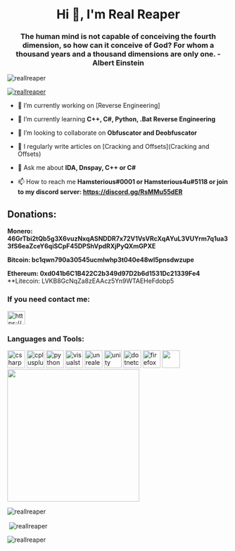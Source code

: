 <h1 align="center">Hi 👋, I'm Real Reaper</h1>
<h3 align="center">The human mind is not capable of conceiving the fourth dimension, so how can it conceive of God? For whom a thousand years and a thousand dimensions are only one. -Albert Einstein</h3>
<p align="left"> <img src="https://komarev.com/ghpvc/?username=reallreaper&label=Profile%20views&color=0e75b6&style=flat" alt="reallreaper" /> </p>
<p align="left"> <a href="https://github.com/ryo-ma/github-profile-trophy"><img src="https://github-profile-trophy.vercel.app/?username=reallreaper" alt="reallreaper" /></a> </p>

- 🔭 I’m currently working on [Reverse Engineering]

- 🌱 I’m currently learning **C++, C#, Python, .Bat Reverse Engineering**

- 👯 I’m looking to collaborate on **Obfuscator and Deobfuscator**

- 📝 I regularly write articles on [Cracking and Offsets](Cracking and Offsets)

- 💬 Ask me about **IDA, Dnspay, C++ or C#**

- 📫 How to reach me **Hamsterious#0001 or Hamsterious4u#5118 or join to my discord server: https://discord.gg/RsMMu55dER**

## Donations:

**Monero: 46GrTbi2tQb5g3X6vuzNxqASNDDR7x72V1VsVRcXqAYuL3VUYrm7q1ua33fS6eaZceY6qiSCpF45DPShVpdRXjPyQXmGPXE**

**Bitcoin: bc1qwn790a30545ucmlwhp3t040e48wl5pnsdwzupe**

**Ethereum: 0xd041b6C1B422C2b349d97D2b6d1531Dc21339Fe4**
**Litecoin: LVKB8GcNqZa8zEAAcz5Yn9WTAEHeFdobp5

</div>
<h3 align="left">If you need contact me:</h3>
<p align="left">
<a href="https://discord.gg/ASbPTnkJrm" target="blank"><img align="center" src="https://raw.githubusercontent.com/rahuldkjain/github-profile-readme-generator/master/src/images/icons/Social/discord.svg" alt="https://discord.io/Spoofer4u?" height="30" width="40" /></a>
</p>
</div>
<h3 align="left">Languages and Tools:</h3>
<p align="left"> <img src="https://cdn.jsdelivr.net/gh/devicons/devicon/icons/csharp/csharp-original.svg" alt="csharp" width="40" height="40"/>
<img src="https://cdn.jsdelivr.net/gh/devicons/devicon/icons/cplusplus/cplusplus-original.svg" alt="cplusplus" width="40" height="40"/>
<img src="https://cdn.jsdelivr.net/gh/devicons/devicon/icons/python/python-original.svg" alt="python" width="40" height="40"/>
<img src="https://cdn.jsdelivr.net/gh/devicons/devicon/icons/visualstudio/visualstudio-plain.svg" alt="visualstudio" width="40" height="40"/>
<img src="https://cdn.jsdelivr.net/gh/devicons/devicon/icons/unrealengine/unrealengine-original-wordmark.svg" alt="unrealengine" width="40" height="40"/>
<img src="https://cdn.jsdelivr.net/gh/devicons/devicon/icons/unity/unity-original.svg" alt="unity" width="40" height="40"/>
<img src="https://cdn.jsdelivr.net/gh/devicons/devicon/icons/dotnetcore/dotnetcore-original.svg" alt="dotnetcore" width="40" height="40"/>
<img src="https://cdn.jsdelivr.net/gh/devicons/devicon/icons/firefox/firefox-original.svg" alt="firefox" width="40" height="40"/>
<img src="https://cdn.discordapp.com/attachments/1138247038736277534/1141067855480246402/bat.png" width="40" height="40"/>
<img src="https://cdn.discordapp.com/attachments/1136781302734008420/1136781738538962994/Katana_gif.gif" width="300" height="300">

<p><img align="center" src="https://github-readme-stats.vercel.app/api/top-langs?username=reallreaper&show_icons=true&theme=tokyonight&locale=en&layout=compact" alt="reallreaper" /></p>

<p>&nbsp;<img align="center" src="https://github-readme-stats.vercel.app/api?username=reallreaper&show_icons=true&theme=tokyonight&locale=en" alt="reallreaper" /></p>

<p><img align="center" src="https://github-readme-streak-stats.herokuapp.com/?user=reallreaper&theme=highcontrast" alt="reallreaper" /></p>
